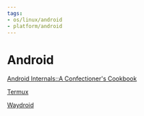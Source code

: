 ```yaml
---
tags: 
- os/linux/android
- platform/android
---
```

# Android
[Android Internals::A Confectioner's Cookbook](http://newandroidbook.com/vault7.html)

[Termux](termux.md)

[Waydroid](https://github.com/waydroid/waydroid)

